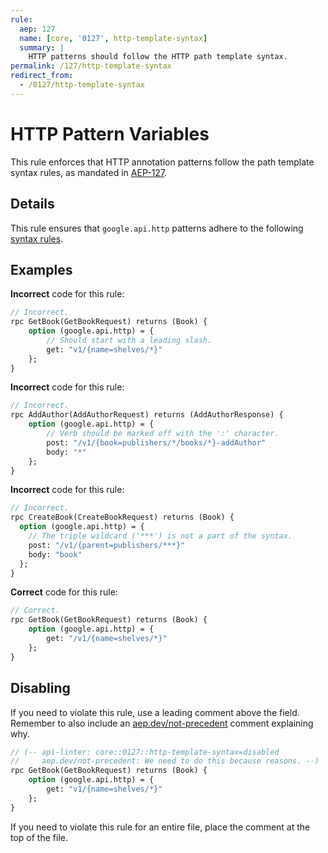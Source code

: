 ```yaml
---
rule:
  aep: 127
  name: [core, '0127', http-template-syntax]
  summary: |
    HTTP patterns should follow the HTTP path template syntax.
permalink: /127/http-template-syntax
redirect_from:
  - /0127/http-template-syntax
---
```


# HTTP Pattern Variables

This rule enforces that HTTP annotation patterns follow the path template syntax
rules, as mandated in [AEP-127][].

## Details

This rule ensures that `google.api.http` patterns adhere to the following
[syntax rules](https://github.com/googleapis/googleapis/blob/83c3605afb5a39952bf0a0809875d41cf2a558ca/google/api/http.proto#L224).

## Examples

**Incorrect** code for this rule:

```proto
// Incorrect.
rpc GetBook(GetBookRequest) returns (Book) {
    option (google.api.http) = {
        // Should start with a leading slash.
        get: "v1/{name=shelves/*}"
    };
}
```

**Incorrect** code for this rule:

```proto
// Incorrect.
rpc AddAuthor(AddAuthorRequest) returns (AddAuthorResponse) {
    option (google.api.http) = {
        // Verb should be marked off with the ':' character.
        post: "/v1/{book=publishers/*/books/*}-addAuthor"
        body: "*"
    };
}
```

**Incorrect** code for this rule:

```proto
// Incorrect.
rpc CreateBook(CreateBookRequest) returns (Book) {
  option (google.api.http) = {
    // The triple wildcard ('***') is not a part of the syntax.
    post: "/v1/{parent=publishers/***}"
    body: "book"
  };
}
```

**Correct** code for this rule:

```proto
// Correct.
rpc GetBook(GetBookRequest) returns (Book) {
    option (google.api.http) = {
        get: "/v1/{name=shelves/*}"
    };
}
```

## Disabling

If you need to violate this rule, use a leading comment above the field.
Remember to also include an [aep.dev/not-precedent][] comment explaining why.

```proto
// (-- api-linter: core::0127::http-template-syntax=disabled
//     aep.dev/not-precedent: We need to do this because reasons. --)
rpc GetBook(GetBookRequest) returns (Book) {
    option (google.api.http) = {
        get: "v1/{name=shelves/*}"
    };
}
```

If you need to violate this rule for an entire file, place the comment at the
top of the file.

[aep-127]: https://aep.dev/127
[aep.dev/not-precedent]: https://aep.dev/not-precedent

